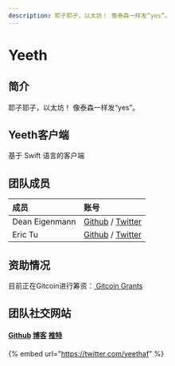 ```yaml
---
description: 耶子耶子，以太坊！ 像泰森一样发“yes”。
---
```


# Yeeth

## 简介

耶子耶子，以太坊！                                                                                                                   像泰森一样发“yes”。

##  Yeeth客户端

基于 Swift 语言的客户端 

## 团队成员

| 成员 | 账号 |
| :--- | :--- |
| Dean Eigenmann  | [Github](https://github.com/decanus) / [Twitter](https://twitter.com/DeanEigenmann) |
| Eric Tu | [Github](https://github.com/tueric) / [Twitter](https://twitter.com/erktu) |

## 资助情况

目前正在Gitcoin进行筹资：[ Gitcoin Grants](https://gitcoin.co/grants/41/yeeth)

## 团队社交网站

#### [Github](https://github.com/yeeth)                             [博客](https://medium.com/yeeth)                         [推特](https://twitter.com/yeethaf)

{% embed url="https://twitter.com/yeethaf" %}



